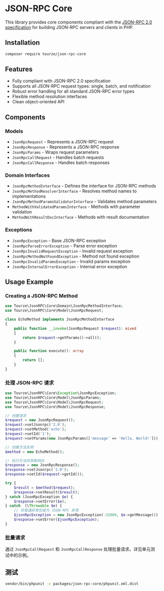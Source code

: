 # JSON-RPC Core

This library provides core components compliant with the [JSON-RPC 2.0 specification](https://www.jsonrpc.org/specification) for building JSON-RPC servers and clients in PHP.

## Installation

```bash
composer require tourze/json-rpc-core
```

## Features

- Fully compliant with JSON-RPC 2.0 specification
- Supports all JSON-RPC request types: single, batch, and notification
- Robust error handling for all standard JSON-RPC error types
- Flexible method resolution interfaces
- Clean object-oriented API

## Components

### Models

- `JsonRpcRequest` - Represents a JSON-RPC request
- `JsonRpcResponse` - Represents a JSON-RPC response
- `JsonRpcParams` - Wraps request parameters
- `JsonRpcCallRequest` - Handles batch requests
- `JsonRpcCallResponse` - Handles batch responses

### Domain Interfaces

- `JsonRpcMethodInterface` - Defines the interface for JSON-RPC methods
- `JsonRpcMethodResolverInterface` - Resolves method names to implementations
- `JsonRpcMethodParamsValidatorInterface` - Validates method parameters
- `MethodWithValidatedParamsInterface` - Methods with parameter validation
- `MethodWithResultDocInterface` - Methods with result documentation

### Exceptions

- `JsonRpcException` - Base JSON-RPC exception
- `JsonRpcParseErrorException` - Parse error exception
- `JsonRpcInvalidRequestException` - Invalid request exception
- `JsonRpcMethodNotFoundException` - Method not found exception
- `JsonRpcInvalidParamsException` - Invalid params exception
- `JsonRpcInternalErrorException` - Internal error exception

## Usage Example

### Creating a JSON-RPC Method

```php
use Tourze\JsonRPC\Core\Domain\JsonRpcMethodInterface;
use Tourze\JsonRPC\Core\Model\JsonRpcRequest;

class EchoMethod implements JsonRpcMethodInterface
{
    public function __invoke(JsonRpcRequest $request): mixed
    {
        return $request->getParams()->all();
    }

    public function execute(): array
    {
        return [];
    }
}
```

### 处理 JSON-RPC 请求

```php
use Tourze\JsonRPC\Core\Exception\JsonRpcException;
use Tourze\JsonRPC\Core\Model\JsonRpcParams;
use Tourze\JsonRPC\Core\Model\JsonRpcRequest;
use Tourze\JsonRPC\Core\Model\JsonRpcResponse;

// 创建请求
$request = new JsonRpcRequest();
$request->setJsonrpc('2.0');
$request->setMethod('echo');
$request->setId('1');
$request->setParams(new JsonRpcParams(['message' => 'Hello, World!']));

// 创建方法实例
$method = new EchoMethod();

// 执行方法并获取响应
$response = new JsonRpcResponse();
$response->setJsonrpc('2.0');
$response->setId($request->getId());

try {
    $result = $method($request);
    $response->setResult($result);
} catch (JsonRpcException $e) {
    $response->setError($e);
} catch  (\Throwable $e) {
    // 将普通异常包装为 JSON-RPC 异常
    $jsonRpcException = new JsonRpcException(-32000, $e->getMessage());
    $response->setError($jsonRpcException);
}
```

### 批量请求

通过 `JsonRpcCallRequest` 和 `JsonRpcCallResponse` 处理批量请求。详见单元测试中的示例。

## 测试

```bash
vendor/bin/phpunit -c packages/json-rpc-core/phpunit.xml.dist
```
